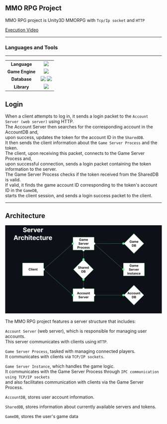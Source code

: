 <h2>MMO RPG Project</h2>

MMO RPG project is Unity3D MMORPG with `Tcp/Ip socket` and `HTTP`

[Execution Video](https://youtu.be/rkpdzgeK8vM)

---

<h3>Languages and Tools</h3>

---

<table align="center">
    <tr align="center">
        <td style="font-weight: bold; padding-right: 10px; vertical-align: center;">
            Language
        </td>
        <td>
            <img height="40" src="https://cdn.worldvectorlogo.com/logos/c--4.svg"/> 
        </td>
    </tr>
        <tr align="center">
        <td style="font-weight: bold; padding-right: 10px; vertical-align: center;">
            Game Engine
        </td>
        <td>
            <img height="40" src="https://cdn.icon-icons.com/icons2/2248/PNG/512/unity_icon_136074.png"/>
        </td>
    </tr>
        <tr align="center">
        <td style="font-weight: bold; padding-right: 10px; vertical-align: center;">
            Database
        </td>
        <td>
            <img height="40" src="https://cdn-icons-png.flaticon.com/512/5968/5968364.png"/>
            <img height="40" src="https://static.gunnarpeipman.com/wp-content/uploads/2019/12/ef-core-featured.png"/>
        </td>
    </tr >
        <tr align="center">
        <td style="font-weight: bold; padding-right: 10px; vertical-align: center;">
        Library
        </td>
        <td>       
            <img height="40" src="https://www.basyskom.de/wp-content/uploads/2020/04/protobuf_google_developer.png"/>                    
        </td>
    </tr>
</table>

<h2>Login</h2>

When a client attempts to log in, 
it sends a login packet to the `Account Server (web server)` using HTTP.   
The Account Server then searches for the corresponding account in the AccountDB and,   
upon success, updates the token for the account ID in the `SharedDB`.    
It then sends the client information about the `Game Server Process` and the token.   
The client, upon receiving this packet, connects to the Game Server Process and,   
upon successful connection, sends a login packet containing the token information to the server.   
The Game Server Process checks if the token received from the SharedDB is valid.   
If valid, it finds the game account ID corresponding to the token's account ID in the `GameDB`,   
starts the client session, and sends a login success packet to the client.

---

<h2>Architecture</h2>

![intro-image](./README/Architecture.png)

The MMO RPG project features a server structure that includes:  

`Account Server` (web server), which is responsible for managing user accounts.   
This server communicates with clients using `HTTP`.  

`Game Server Process`, tasked with managing connected players.   
It communicates with clients via `TCP/IP sockets`.

`Game Server Instance`, which handles the game logic.   
It communicates with the Game Server Process through `IPC communication using TCP/IP sockets`   
and also facilitates communication with clients via the Game Server Process.

`AccountDB`, stores user account information.

`SharedDB`, stores information about currently available servers and tokens.

`GameDB`, stores the user's game data